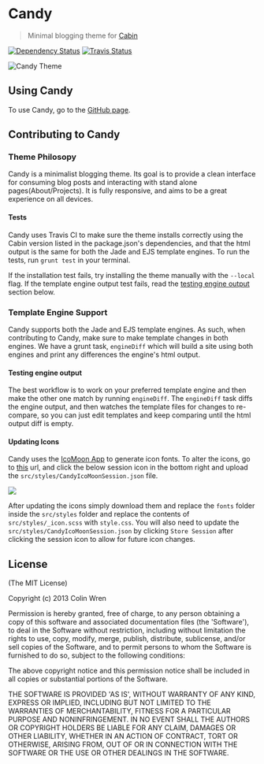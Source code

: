 # Candy
> Minimal blogging theme for [Cabin](http://cabinjs.com)

[![Dependency Status](https://gemnasium.com/CabinJS/Candy.png)](https://gemnasium.com/CabinJS/Candy) [![Travis Status](https://travis-ci.org/CabinJS/Candy.png?branch=master)](https://travis-ci.org/CabinJS/Candy)

![Candy Theme](http://i.imgur.com/JKM27ib.png?1)

## Using Candy

To use Candy, go to the [GitHub page](http://cabinjs.github.io/Candy/).

## Contributing to Candy

### Theme Philosopy

Candy is a minimalist blogging theme. Its goal is to provide a clean interface for consuming blog posts and interacting with stand alone pages(About/Projects). It is fully responsive, and aims to be a great experience on all devices.

#### Tests

Candy uses Travis CI to make sure the theme installs correctly using the Cabin version listed in the package.json's dependencies, and that the html output is the same for both the Jade and EJS template engines. To run the tests, run `grunt test` in your terminal.

If the installation test fails, try installing the theme manually with the `--local` flag. If the template engine output test fails, read the [testing engine output](#testing-engine-output) section below.

### Template Engine Support

Candy supports both the Jade and EJS template engines. As such, when contributing to Candy, make sure to make template changes in both engines. We have a grunt task, `engineDiff` which will build a site using both engines and print any differences the engine's html output.

#### Testing engine output

The best workflow is to work on your preferred template engine and then make the other one match by running `engineDiff`. The `engineDiff` task diffs the engine output, and then watches the template files for changes to re-compare, so you can just edit templates and keep comparing until the html output diff is empty.

#### Updating Icons

Candy uses the [IcoMoon App](http://icomoon.io/app/) to generate icon fonts. To alter the icons, go to [this](http://icomoon.io/app/) url, and click the below session icon in the bottom right and upload the `src/styles/CandyIcoMoonSession.json` file.

<img src="http://i.imgur.com/7fmXyfF.png">

After updating the icons simply download them and replace the `fonts` folder inside the `src/styles` folder and replace the contents of `src/styles/_icon.scss` with `style.css`. You will also need to update the `src/styles/CandyIcoMoonSession.json` by clicking `Store Session` after clicking the session icon to allow for future icon changes.

## License

(The MIT License)

Copyright (c) 2013 Colin Wren

Permission is hereby granted, free of charge, to any person obtaining
a copy of this software and associated documentation files (the
'Software'), to deal in the Software without restriction, including
without limitation the rights to use, copy, modify, merge, publish,
distribute, sublicense, and/or sell copies of the Software, and to
permit persons to whom the Software is furnished to do so, subject to
the following conditions:

The above copyright notice and this permission notice shall be
included in all copies or substantial portions of the Software.

THE SOFTWARE IS PROVIDED 'AS IS', WITHOUT WARRANTY OF ANY KIND,
EXPRESS OR IMPLIED, INCLUDING BUT NOT LIMITED TO THE WARRANTIES OF
MERCHANTABILITY, FITNESS FOR A PARTICULAR PURPOSE AND NONINFRINGEMENT.
IN NO EVENT SHALL THE AUTHORS OR COPYRIGHT HOLDERS BE LIABLE FOR ANY
CLAIM, DAMAGES OR OTHER LIABILITY, WHETHER IN AN ACTION OF CONTRACT,
TORT OR OTHERWISE, ARISING FROM, OUT OF OR IN CONNECTION WITH THE
SOFTWARE OR THE USE OR OTHER DEALINGS IN THE SOFTWARE.
